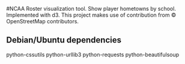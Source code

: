#NCAA Roster visualization tool.
Show player hometowns by school. Implemented with d3.
This project makes use of contribution from © OpenStreetMap contributors.

## Debian/Ubuntu dependencies
python-cssutils
python-urllib3
python-requests
python-beautifulsoup
